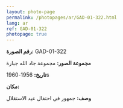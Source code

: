 ```yaml
---
layout: photo-page
permalink: /photopages/ar/GAD-01-322.html
lang: ar
ref: GAD-01-322
photopage: true
---
```


**رقم الصورة:** GAD-01-322

**مجموعة الصور:** مجموعة جاد الله جبارة

**تاريخ:** 1956-1960s

**مكان:**

**وصف:** جمهور في احتفال عيد الاستقلال
